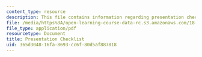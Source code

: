 ```yaml
---
content_type: resource
description: This file contains information regarding presentation checklist.
file: /media/https%3A/open-learning-course-data-rc.s3.amazonaws.com/18-821-project-laboratory-in-mathematics-spring-2013/365d304816fa8693cc6f80d5af887818_MIT18_821S13_presentchklst.pdf
file_type: application/pdf
resourcetype: Document
title: Presentation Checklist
uid: 365d3048-16fa-8693-cc6f-80d5af887818
---
```

